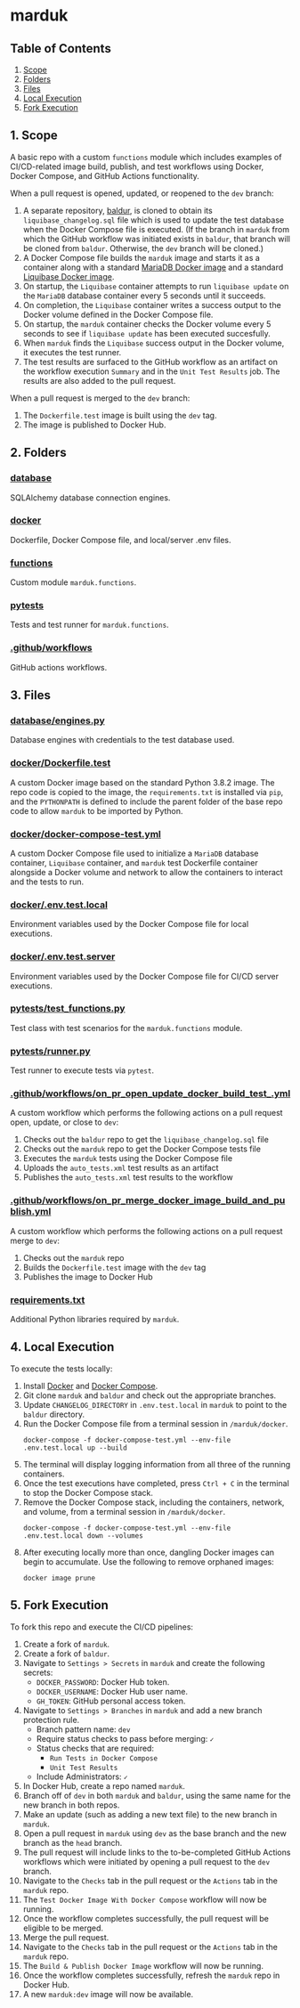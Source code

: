 # marduk

## Table of Contents

1. [Scope](#scope-link)
1. [Folders](#folders-link)
1. [Files](#files-link)
1. [Local Execution](#local-execution-link)
1. [Fork Execution](#fork-execution-link)


<a id="scope-link"></a>
## 1. Scope
A basic repo with a custom `functions` module which includes examples
of CI/CD-related image build, publish, and test workflows using Docker,
Docker Compose, and GitHub Actions functionality.

When a pull request is opened, updated, or reopened to the `dev` branch:
1. A separate repository, [baldur](https://github.com/raegancbarker/baldur),
is cloned to obtain its `liquibase_changelog.sql` file which is used to
update the test database when the Docker Compose file is executed.
(If the branch in `marduk` from which the GitHub workflow was initiated
exists in `baldur`, that branch will be cloned from `baldur`. Otherwise,
the `dev` branch will be cloned.)
1. A Docker Compose file builds the `marduk` image and starts it as a
container along with a standard
[MariaDB Docker image](https://hub.docker.com/_/mariadb) and a standard
[Liquibase Docker image](https://hub.docker.com/r/liquibase/liquibase).
1. On startup, the `Liquibase` container attempts to run `liquibase update`
on the `MariaDB` database container every 5 seconds until it succeeds.
1. On completion, the `Liquibase` container writes a success output
to the Docker volume defined in the Docker Compose file.
1. On startup, the `marduk` container checks the Docker volume every 5
seconds to see if `liquibase update` has been executed succesfully.
1. When `marduk` finds the `Liquibase` success output in the Docker
volume, it executes the test runner.
1. The test results are surfaced to the GitHub workflow as an artifact
on the workflow execution `Summary` and in the `Unit Test Results` job.
The results are also added to the pull request.

When a pull request is merged to the `dev` branch:
1. The `Dockerfile.test` image is built using the `dev` tag.
1. The image is published to Docker Hub.


<a id="folders-link"></a>
## 2. Folders

### [database](database)
SQLAlchemy database connection engines.

### [docker](docker)
Dockerfile, Docker Compose file, and local/server .env files.

### [functions](functions)
Custom module `marduk.functions`.

### [pytests](pytests)
Tests and test runner for `marduk.functions`.

### [.github/workflows](.github/workflows)
GitHub actions workflows.


<a id="files-link"></a>
## 3. Files

### [database/engines.py](database/engines.py)
Database engines with credentials to the test database used.

### [docker/Dockerfile.test](docker/Dockerfile.test)
A custom Docker image based on the standard Python 3.8.2 image. The repo
code is copied to the image, the `requirements.txt` is installed via
`pip`, and the `PYTHONPATH` is defined to include the parent folder of
the base repo code to allow `marduk` to be imported by Python.

### [docker/docker-compose-test.yml](docker/docker-compose-test.yml)
A custom Docker Compose file used to initialize a `MariaDB` database
container, `Liquibase` container,  and `marduk` test Dockerfile
container alongside a Docker volume and network to allow the containers
to interact and the tests to run.

### [docker/.env.test.local](docker/.env.test.local)
Environment variables used by the Docker Compose file for local executions.

### [docker/.env.test.server](docker/.env.test.server)
Environment variables used by the Docker Compose file for CI/CD server
executions.

### [pytests/test_functions.py](pytests/test_functions.py)
Test class with test scenarios for the `marduk.functions` module.

### [pytests/runner.py](pytests/runner.py)
Test runner to execute tests via `pytest`.

### [.github/workflows/on_pr_open_update_docker_build_test_.yml](.github/workflows/on_pr_open_update_docker_test.yml)
A custom workflow which performs the following actions on a pull request
open, update, or close to `dev`:
1. Checks out the `baldur` repo to get the `liquibase_changelog.sql` file
1. Checks out the `marduk` repo to get the Docker Compose tests file
1. Executes the `marduk` tests using the Docker Compose file
1. Uploads the `auto_tests.xml` test results as an artifact
1. Publishes the `auto_tests.xml` test results to the workflow

### [.github/workflows/on_pr_merge_docker_image_build_and_publish.yml](.github/workflows/on_pr_merge_docker_image_build_and_publish.yml)
A custom workflow which performs the following actions on a pull request
merge to `dev`:
1. Checks out the `marduk` repo
1. Builds the `Dockerfile.test` image with the `dev` tag
1. Publishes the image to Docker Hub

### [requirements.txt](requirements.txt)
Additional Python libraries required by `marduk`.


<a id="local-execution-link"></a>
## 4. Local Execution
To execute the tests locally:
1. Install [Docker](https://docs.docker.com/get-docker/) and
[Docker Compose](https://docs.docker.com/compose/install/).
1. Git clone `marduk` and `baldur` and check out the appropriate
branches.
1. Update `CHANGELOG_DIRECTORY` in `.env.test.local` in `marduk` to point
to the `baldur` directory.
1. Run the Docker Compose file from a terminal session in `/marduk/docker`.
    ```
    docker-compose -f docker-compose-test.yml --env-file .env.test.local up --build
    ```
1. The terminal will display logging information from all three of the
running containers.
1. Once the test executions have completed, press `Ctrl + C` in the terminal
to stop the Docker Compose stack.
1. Remove the Docker Compose stack, including the containers, network,
and volume, from a terminal session in `/marduk/docker`.
    ```
    docker-compose -f docker-compose-test.yml --env-file .env.test.local down --volumes
    ```
1. After executing locally more than once, dangling Docker images can
begin to accumulate. Use the following to remove orphaned images:
    ```
    docker image prune
    ```


<a id="fork-execution-link"></a>

## 5. Fork Execution
To fork this repo and execute the CI/CD pipelines:
1. Create a fork of `marduk`.
1. Create a fork of `baldur`.
1. Navigate to `Settings > Secrets` in `marduk` and create the following
secrets:
    - `DOCKER_PASSWORD`: Docker Hub token.
    - `DOCKER_USERNAME`: Docker Hub user name.
    - `GH_TOKEN`: GitHub personal access token.
1. Navigate to `Settings > Branches` in `marduk` and add a new branch
protection rule.
    - Branch pattern name: `dev`
    - Require status checks to pass before merging: `✓`
    - Status checks that are required:
        - `Run Tests in Docker Compose`
        - `Unit Test Results`
    - Include Administrators: `✓`
1. In Docker Hub, create a repo named `marduk`.
1. Branch off of `dev` in both `marduk` and `baldur`, using the same name
for the new branch in both repos.
1. Make an update (such as adding a new text file) to the new branch
in `marduk`.
1. Open a pull request in `marduk` using `dev` as the base branch and
the new branch as the `head` branch.
1. The pull request will include links to the to-be-completed GitHub
Actions workflows which were initiated by opening a pull request to the
`dev` branch.
1. Navigate to the `Checks` tab in the pull request or the `Actions` tab
in the `marduk` repo.
1. The `Test Docker Image With Docker Compose` workflow will now be running.
1. Once the workflow completes successfully, the pull request will be
eligible to be merged.
1. Merge the pull request.
1. Navigate to the `Checks` tab in the pull request or the `Actions` tab
in the `marduk` repo.
1. The `Build & Publish Docker Image` workflow will now be running.
1. Once the workflow completes successfully, refresh the `marduk`
repo in Docker Hub.
1. A new `marduk:dev` image will now be available.

